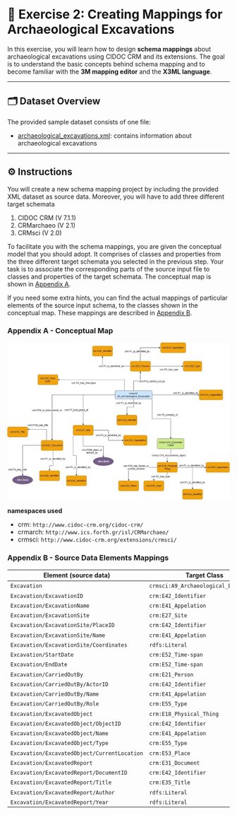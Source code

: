 # 🎨 Exercise 2: Creating Mappings for Archaeological Excavations

In this exercise, you will learn how to design **schema mappings** about archaeological excavations using CIDOC CRM and its extensions.
The goal is to understand the basic concepts behind schema mapping and to become familiar with the **3M mapping editor** and the **X3ML language**.

--- 

## 🗂️ Dataset Overview

The provided sample dataset consists of one file:

- [archaeological_excavations.xml](https://github.com/ymark/X3ML-Tutorial/blob/main/exercises/exercise3/x3ml/source%20files/archaeological_excavations.xml): contains information about archaeological excavations 

--- 

## ⚙️ Instructions

You will create a new schema mapping project by including the provided XML dataset as source data. 
Moreover, you will have to add three different target schemata 
1. CIDOC CRM (V 7.1.1) 
2. CRMarchaeo (V 2.1) 
3. CRMsci (V 2.0)

To facilitate you with the schema mappings, you are given the conceptual model that you should adopt. 
It comprises of classes and properties from the three different target schemata you selected in the previous step. 
Your task is to associate the corresponding parts of the source input file to classes and properties of the target schemata. 
The conceptual map is shown in [Appendix A](#Appendix-A---Conceptual-Map). 

If you need some extra hints, you can find the actual mappings of particular elements of the source input schema, 
to the classes shown in the conceptual map. These mappings are described in [Appendix B](#Appendix-B---Source-Data-Elements-Mappings).  

### Appendix A - Conceptual Map

![map.jpg](https://github.com/ymark/X3ML-Tutorial/blob/main/exercises/exercise2/images/map.jpg)

**namespaces used**

- crm: `http://www.cidoc-crm.org/cidoc-crm/`
- crmarch: `http://www.ics.forth.gr/isl/CRMarchaeo/`
- crmsci: `http://www.cidoc-crm.org/extensions/crmsci/`


### Appendix B - Source Data Elements Mappings

| Element (source data) | Target Class |
|---|---|
|`Excavation`|`crmsci:A9_Archaeological_Excavation`|
|`Excavation/ExcavationID`|`crm:E42_Identifier`|
|`Excavation/ExcavationName`|`crm:E41_Appelation`|
|`Excavation/ExcavationSite`|`crm:E27_Site`|
|`Excavation/ExcavationSite/PlaceID`|`crm:E42_Identifier`|
|`Excavation/ExcavationSite/Name`|`crm:E41_Appelation`|
|`Excavation/ExcavationSite/Coordinates`|`rdfs:Literal`|
|`Excavation/StartDate`|`crm:E52_Time-span`|
|`Excavation/EndDate`|`crm:E52_Time-span`|
|`Excavation/CarriedOutBy`|`crm:E21_Person`|
|`Excavation/CarriedOutBy/ActorID`|`crm:E42_Identifier`|
|`Excavation/CarriedOutBy/Name`|`crm:E41_Appelation`|
|`Excavation/CarriedOutBy/Role`|`crm:E55_Type`|
|`Excavation/ExcavatedObject`|`crm:E18_Physical_Thing`|
|`Excavation/ExcavatedObject/ObjectID`|`crm:E42_Identifier`|
|`Excavation/ExcavatedObject/Name`|`crm:E41_Appelation`|
|`Excavation/ExcavatedObject/Type`|`crm:E55_Type`|
|`Excavation/ExcavatedObject/CurrentLocation`|`crm:E53_Place`|
|`Excavation/ExcavatedReport`|`crm:E31_Document`|
|`Excavation/ExcavatedReport/DocumentID`|`crm:E42_Identifier`|
|`Excavation/ExcavatedReport/Title`|`crm:E35_Title`|
|`Excavation/ExcavatedReport/Author`|`rdfs:Literal`|
|`Excavation/ExcavatedReport/Year`|`rdfs:Literal`|
